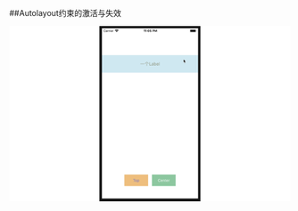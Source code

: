 ##Autolayout约束的激活与失效

![img](https://github.com/LevyGG/iOS-AutoLayout-Activate-Deactivate/blob/master/demo.gif)


